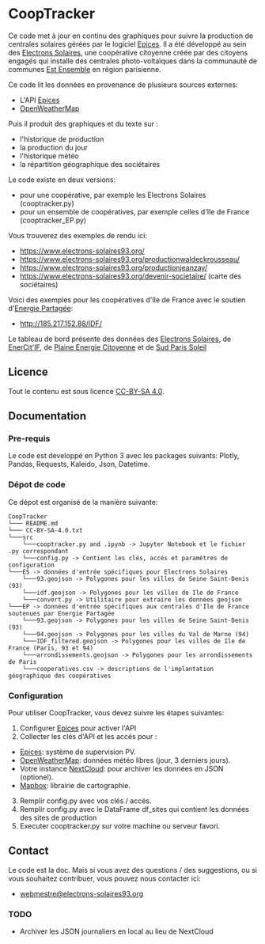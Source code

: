 # CoopTracker 
Ce code met à jour en continu des graphiques pour suivre la production de centrales solaires gérées par le logiciel [Epices](https://www.epices-energie.fr/fr/). Il a été développé  au sein des [Electrons Solaires](https://www.electrons-solaires93.org), une coopérative citoyenne créée par des citoyens engagés qui installe des centrales photo-voltaïques dans la communauté de communes [Est Ensemble](https://www.est-ensemble.fr) en région parisienne. 

Ce code lit les données en provenance de plusieurs sources externes:
- L'API [Epices](https://www.epices-energie.fr/fr/) 
- [OpenWeatherMap](https://openweathermap.org)

Puis il produit des graphiques et du texte sur :
- l'historique de production 
- la production du jour
- l'historique météo 
- la répartition géographique des sociétaires

Le code existe en deux versions:
- pour une coopérative, par exemple les Electrons Solaires (cooptracker.py)
- pour un ensemble de coopératives, par exemple celles d'Ile de France (cooptracker_EP.py)

Vous trouverez des exemples de rendu ici:
- https://www.electrons-solaires93.org/
- https://www.electrons-solaires93.org/productionwaldeckrousseau/
- https://www.electrons-solaires93.org/productionjeanzay/
- https://www.electrons-solaires93.org/devenir-societaire/ (carte des sociétaires)

Voici des exemples pour les coopératives d'Ile de France avec le soutien d'[Energie Partagée](https://energie-partagee.org):
- http://185.217.152.88/IDF/

Le tableau de bord présente des données des [Electrons Solaires](https://www.electrons-solaires93.org), de [EnerCit'IF](https://enercitif.org), de [Plaine Energie Citoyenne](https://www.plaine-energie-citoyenne.fr) et de [Sud Paris Soleil](https://sudparis-soleil.fr)

## Licence
Tout le contenu est sous licence [CC-BY-SA 4.0](https://creativecommons.org/licenses/by-sa/4.0/).

## Documentation
### Pre-requis
Le code est developpé en Python 3 avec les packages suivants: Plotly, Pandas, Requests, Kaleido, Json, Datetime. 

### Dépot de code
Ce dépot est organisé de la manière suivante:

```
CoopTracker
└─── README.md
└─── CC-BY-SA-4.0.txt
└───src
    └───cooptracker.py and .ipynb -> Jupyter Notebook et le fichier .py correspondant
    └───config.py -> Contient les clés, accés et paramètres de configuration
└───ES -> données d'entrée spécifiques pour Electrons Solaires
    └───93.geojson -> Polygones pour les villes de Seine Saint-Denis (93)
    └───idf.geojson -> Polygones pour les villes de Ile de France    
    └───convert.py -> Utilitaire pour extraire les données geojson
└───EP -> données d'entrée spécifiques aux centrales d'Ile de France soutenues par Energie Partagée
    └───93.geojson -> Polygones pour les villes de Seine Saint-Denis (93)
    └───94.geojson -> Polygones pour les villes du Val de Marne (94)
    └───IDF_filtered.geojson -> Polygones pour les villes de Ile de France (Paris, 93 et 94)  
    └───arrondissements.geojson -> Polygones pour les arrondissements de Paris
    └───cooperatives.csv -> descriptions de l'implantation géographique des coopératives 
```

### Configuration
Pour utiliser CoopTracker, vous devez suivre les étapes suivantes:
 1. Configurer [Epices](https://www.epices-energie.fr/fr/) pour activer l'API
 2. Collecter les clés d'API et les accés pour :
- [Epices](https://www.epices-energie.fr/fr/): système de supervision PV.  
- [OpenWeatherMap](https://openweathermap.org): données météo libres (jour,  3 derniers jours).  
- Votre instance [NextCloud](https://nextcloud.com): pour archiver les données en JSON (optionel).
- [Mapbox](https://www.mapbox.com): librairie de cartographie. 
 3. Remplir config.py avec vos clés / accés. 
 4. Remplir config.py avec le DataFrame df_sites qui contient les données des sites de production
 5. Executer cooptracker.py sur votre  machine ou serveur favori. 

## Contact
Le code est la doc. Mais si vous avez des questions / des suggestions, ou si vous souhaitez contribuer, vous pouvez nous contacter ici:
- webmestre@electrons-solaires93.org

### TODO

- Archiver les JSON journaliers en local au lieu de NextCloud
